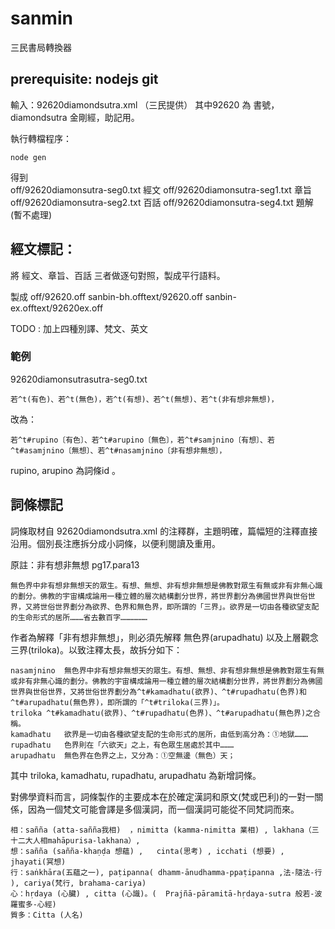 # sanmin
三民書局轉換器

## prerequisite: nodejs git

輸入：92620diamondsutra.xml  （三民提供）
其中92620 為 書號，diamondsutra 金剛經，助記用。

執行轉檔程序：

    node gen

得到  
    off/92620diamonsutra-seg0.txt 經文
    off/92620diamonsutra-seg1.txt 章旨
    off/92620diamonsutra-seg2.txt 百話
    off/92620diamonsutra-seg4.txt 題解 (暫不處理)
    

## 經文標記：

將 經文、章旨、百話 三者做逐句對照，製成平行語料。

製成 off/92620.off sanbin-bh.offtext/92620.off sanbin-ex.offtext/92620ex.off

TODO : 加上四種別譯、梵文、英文

### 範例

92620diamonsutrasutra-seg0.txt

    若^t(有色)、若^t(無色)，若^t(有想)、若^t(無想)、若^t(非有想非無想)，

改為：

    若^t#rupino〔有色〕、若^t#arupino〔無色〕，若^t#samjnino〔有想〕、若^t#asamjnino〔無想〕、若^t#nasamjnino〔非有想非無想〕，

rupino, arupino 為詞條id 。

## 詞條標記

詞條取材自 92620diamondsutra.xml 的注釋群，主題明確，篇幅短的注釋直接沿用。個別長注應拆分成小詞條，以便利閱讀及重用。

原註：非有想非無想	pg17.para13

    無色界中非有想非無想天的眾生。有想、無想、非有想非無想是佛教對眾生有無或非有非無心識的劃分。佛教的宇宙構成論用一種立體的層次結構劃分世界，將世界劃分為佛國世界與世俗世界，又將世俗世界劃分為欲界、色界和無色界，即所謂的「三界」。欲界是一切由各種欲望支配的生命形式的居所………省去數百字………………

作者為解釋「非有想非無想」，則必須先解釋 無色界(arupadhatu) 以及上層觀念 三界(triloka)。以致注釋太長，故拆分如下：

    nasamjnino	無色界中非有想非無想天的眾生。有想、無想、非有想非無想是佛教對眾生有無或非有非無心識的劃分。佛教的宇宙構成論用一種立體的層次結構劃分世界，將世界劃分為佛國世界與世俗世界，又將世俗世界劃分為^t#kamadhatu(欲界)、^t#rupadhatu(色界)和^t#arupadhatu(無色界)，即所謂的「^t#triloka(三界)」。
    triloka	^t#kamadhatu(欲界)、^t#rupadhatu(色界)、^t#arupadhatu(無色界)之合稱。
    kamadhatu	欲界是一切由各種欲望支配的生命形式的居所，由低到高分為：①地獄………
    rupadhatu	色界則在「六欲天」之上，有色眾生居處於其中………
    arupadhatu	無色界在色界之上，又分為：①空無邊（無色）天；

其中  triloka, kamadhatu, rupadhatu, arupadhatu 為新增詞條。

對佛學資料而言，詞條製作的主要成本在於確定漢詞和原文(梵或巴利)的一對一關係，因為一個梵文可能會譯是多個漢詞，而一個漢詞可能從不同梵詞而來。

    相：sañña (atta-sañña我相)  ，nimitta (kamma-nimitta 業相) , lakhana（三十二大人相mahāpurisa-lakhana）, 
    想：sañña (sañña-khaṇḍa 想蘊) ,   cinta(思考) , icchati (想要) , jhayati(冥想)
    行：saṅkhāra(五蘊之一), paṭipanna( dhamm-ānudhamma-ppaṭipanna ,法-隨法-行 ), cariya(梵行, brahama-cariya)
    心：hṛdaya (心臟) , citta (心識)。(  Prajñā-pāramitā-hṛdaya-sutra 般若-波羅蜜多-心經)
    質多：Citta (人名)
